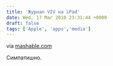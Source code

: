 ```yaml
---
title: 'Журнал VIV на iPad'
date: Wed, 17 Mar 2010 23:31:44 +0000
draft: false
tags: ['Apple', 'apps','media']
---
```


via [mashable.com](http://mashable.com/2010/03/17/awesome-ipad-digital-magazine-demo-video/)

Симпатишно.
